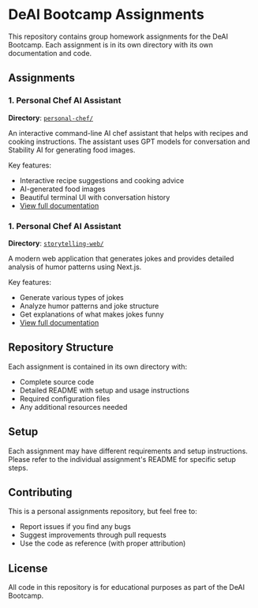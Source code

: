# DeAI Bootcamp Assignments

This repository contains group homework assignments for the DeAI Bootcamp. Each assignment is in its own directory with its own documentation and code.

## Assignments

### 1. Personal Chef AI Assistant
**Directory**: [`personal-chef/`](personal-chef/)

An interactive command-line AI chef assistant that helps with recipes and cooking instructions. The assistant uses GPT models for conversation and Stability AI for generating food images.

Key features:
- Interactive recipe suggestions and cooking advice
- AI-generated food images
- Beautiful terminal UI with conversation history
- [View full documentation](personal-chef/README.md)

### 1. Personal Chef AI Assistant
**Directory**: [`storytelling-web/`](`storytelling-web/)

A modern web application that generates jokes and provides detailed analysis of humor patterns using Next.js.

Key features:
- Generate various types of jokes
- Analyze humor patterns and joke structure
- Get explanations of what makes jokes funny
- [View full documentation](storytelling-web/README.md)

## Repository Structure

Each assignment is contained in its own directory with:
- Complete source code
- Detailed README with setup and usage instructions
- Required configuration files
- Any additional resources needed

## Setup

Each assignment may have different requirements and setup instructions. Please refer to the individual assignment's README for specific setup steps.

## Contributing

This is a personal assignments repository, but feel free to:
- Report issues if you find any bugs
- Suggest improvements through pull requests
- Use the code as reference (with proper attribution)

## License

All code in this repository is for educational purposes as part of the DeAI Bootcamp. 